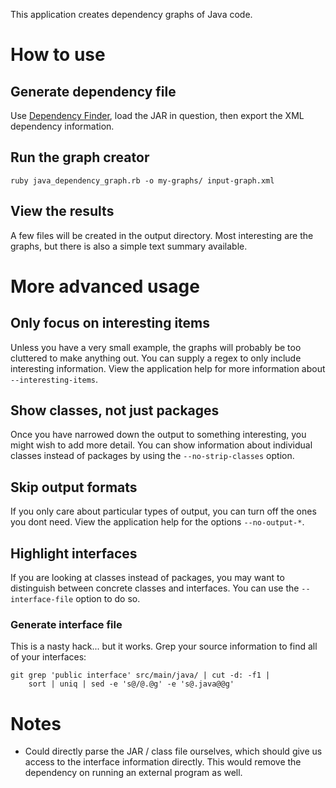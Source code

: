 This application creates dependency graphs of Java code.

# How to use

## Generate dependency file
Use [Dependency Finder][depfind], load the JAR in question, then
export the XML dependency information.

## Run the graph creator
```
ruby java_dependency_graph.rb -o my-graphs/ input-graph.xml
```

## View the results
A few files will be created in the output directory. Most interesting
are the graphs, but there is also a simple text summary available.

# More advanced usage
## Only focus on interesting items

Unless you have a very small example, the graphs will probably be too
cluttered to make anything out. You can supply a regex to only include
interesting information. View the application help for more
information about `--interesting-items`.

## Show classes, not just packages
Once you have narrowed down the output to something interesting, you
might wish to add more detail. You can show information about
individual classes instead of packages by using the
`--no-strip-classes` option.

## Skip output formats
If you only care about particular types of output, you can turn off
the ones you dont need. View the application help for the options
`--no-output-*`.

## Highlight interfaces
If you are looking at classes instead of packages, you may want to
distinguish between concrete classes and interfaces. You can use the
`--interface-file` option to do so.

### Generate interface file
This is a nasty hack... but it works. Grep your source information to
find all of your interfaces:

```
git grep 'public interface' src/main/java/ | cut -d: -f1 |
    sort | uniq | sed -e 's@/@.@g' -e 's@.java@@g'
```

# Notes
* Could directly parse the JAR / class file ourselves, which should
  give us access to the interface information directly. This would
  remove the dependency on running an external program as well.

[depfind]: http://depfind.sourceforge.net/